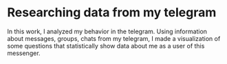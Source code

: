 # Researching data from my telegram
In this work, I analyzed my behavior in the telegram. Using information about messages, groups, chats from my telegram, I made a visualization of some questions that statistically show data about me as a user of this messenger.
